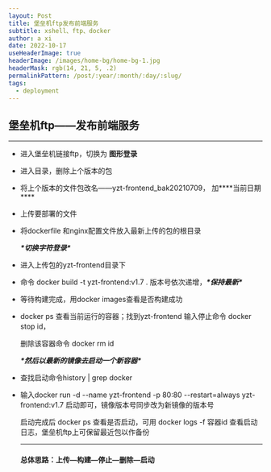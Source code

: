 ```yaml
---
layout: Post
title: 堡垒机ftp发布前端服务
subtitle: xshell、ftp、docker
author: a xi
date: 2022-10-17
useHeaderImage: true
headerImage: /images/home-bg/home-bg-1.jpg
headerMask: rgb(14, 21, 5, .2)
permalinkPattern: /post/:year/:month/:day/:slug/
tags:
  - deployment
---
```




## 堡垒机ftp——发布前端服务

------

* 进入堡垒机链接ftp，切换为 **图形登录**

* 进入目录，删除上个版本的包

* 将上个版本的文件包改名——yzt-frontend_bak20210709， 加***\*当前日期\****

* 上传要部署的文件

* 将dockerfile 和nginx配置文件放入最新上传的包的根目录

  ***\*切换字符登录\****
  
* 进入上传包的yzt-frontend目录下

* 命令 docker build -t yzt-frontend:v1.7 . 版本号依次递增，***\*保持最新\****

* 等待构建完成，用docker images查看是否构建成功

* docker ps 查看当前运行的容器；找到yzt-frontend 输入停止命令 docker stop id，

  删除该容器命令 docker rm id

  ***\*然后以最新的镜像去启动一个新容器\****

* 查找启动命令history | grep docker

* 输入docker run -d --name yzt-frontend -p 80:80 --restart=always yzt-frontend:v1.7 启动即可，镜像版本号同步改为新镜像的版本号

  启动完成后 docker ps 查看是否启动，可用 docker logs -f 容器id 查看启动日志，堡垒机ftp上可保留最近包以作备份 

  ------

  #### 总体思路：上传—构建—停止—删除—启动